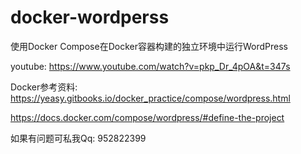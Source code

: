 # docker-wordperss
使用Docker Compose在Docker容器构建的独立环境中运行WordPress

youtube: https://www.youtube.com/watch?v=pkp_Dr_4pOA&t=347s

Docker参考资料: https://yeasy.gitbooks.io/docker_practice/compose/wordpress.html

https://docs.docker.com/compose/wordpress/#define-the-project

如果有问题可私我Qq: 952822399
